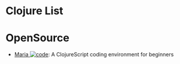 # Clojure List

# OpenSource

- [Maria ![code](https://martrix-usa.oss-accelerate.aliyuncs.com/logo/code.svg)](https://www.maria.cloud/): A ClojureScript coding environment for beginners
